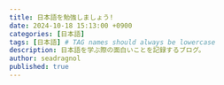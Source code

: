 ```yaml
---
title: 日本語を勉強しましょう!
date: 2024-10-18 15:13:00 +0900
categories: [日本語]
tags: [日本語] # TAG names should always be lowercase
description: 日本語を学ぶ際の面白いことを記録するブログ。
author: seadragnol
published: true
---
```


